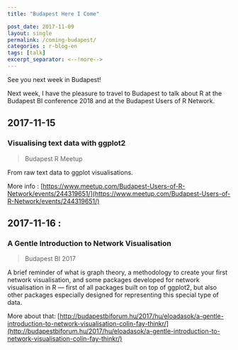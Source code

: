 ```yaml
---
title: "Budapest Here I Come"

post_date: 2017-11-09
layout: single
permalink: /coming-budapest/
categories : r-blog-en
tags: [talk]
excerpt_separator: <--!more--> 
---
```


See you next week in Budapest! 



Next week, I have the pleasure to travel to Budapest to talk about R at the Budapest BI conference 2018 and at the Budapest Users of R Network. 

## 2017-11-15

### Visualising text data with ggplot2

> Budapest R Meetup

From raw text data to ggplot visualisations. 

More info : [https://www.meetup.com/Budapest-Users-of-R-Network/events/244319651/](https://www.meetup.com/Budapest-Users-of-R-Network/events/244319651/)

## 2017-11-16 : 

### A Gentle Introduction to Network Visualisation

> Budapest BI 2017

A brief reminder of what is graph theory, a methodology to create your first network visualisation, and some packages developed for network visualisation in R — first of all packages built on top of ggplot2, but also other packages especially designed for representing this special type of data.

More about that: [http://budapestbiforum.hu/2017/hu/eloadasok/a-gentle-introduction-to-network-visualisation-colin-fay-thinkr/](http://budapestbiforum.hu/2017/hu/eloadasok/a-gentle-introduction-to-network-visualisation-colin-fay-thinkr/)







